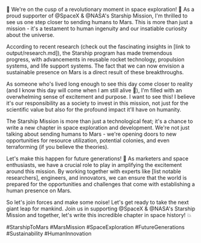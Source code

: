 🚀 We're on the cusp of a revolutionary moment in space exploration! 🌟 As a proud supporter of @SpaceX & @NASA's Starship Mission, I'm thrilled to see us one step closer to sending humans to Mars. This is more than just a mission - it's a testament to human ingenuity and our insatiable curiosity about the universe.

According to recent research (check out the fascinating insights in [link to output/research.md]), the Starship program has made tremendous progress, with advancements in reusable rocket technology, propulsion systems, and life support systems. The fact that we can now envision a sustainable presence on Mars is a direct result of these breakthroughs.

As someone who's lived long enough to see this day come closer to reality (and I know this day will come when I am still alive 🙏), I'm filled with an overwhelming sense of excitement and purpose. I want to see this! I believe it's our responsibility as a society to invest in this mission, not just for the scientific value but also for the profound impact it'll have on humanity.

The Starship Mission is more than just a technological feat; it's a chance to write a new chapter in space exploration and development. We're not just talking about sending humans to Mars - we're opening doors to new opportunities for resource utilization, potential colonies, and even terraforming (if you believe the theories).

Let's make this happen for future generations! 🌟 As marketers and space enthusiasts, we have a crucial role to play in amplifying the excitement around this mission. By working together with experts like [list notable researchers], engineers, and innovators, we can ensure that the world is prepared for the opportunities and challenges that come with establishing a human presence on Mars.

So let's join forces and make some noise! Let's get ready to take the next giant leap for mankind. Join us in supporting @SpaceX & @NASA's Starship Mission and together, let's write this incredible chapter in space history! 💥

#StarshipToMars #MarsMission #SpaceExploration #FutureGenerations #Sustainability #HumanInnovation
